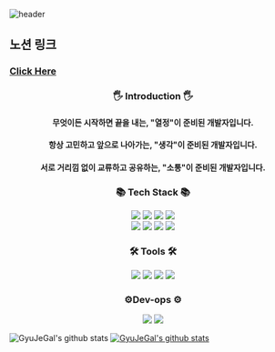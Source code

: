 ![header](https://capsule-render.vercel.app/api?type=waving&color=auto&height=200&section=header&text=Hello%20I'm%20Gyu&fontSize=60)

## 노션 링크
### [Click Here](https://zinc-bream-19d.notion.site/JeGal-Gyu-9ca3d339c9db431d87f1ec6e2f093435?pvs=4)

<div align=center>
   
   ### 🖐 Introduction 🖐
   #### 무엇이든 시작하면 끝을 내는, "열정"이 준비된 개발자입니다.
   #### 항상 고민하고 앞으로 나아가는, "생각"이 준비된 개발자입니다.
   #### 서로 거리낌 없이 교류하고 공유하는, "소통"이 준비된 개발자입니다.
   
   
   ### 📚 Tech Stack 📚
   <div align=center>
      <img src="https://img.shields.io/badge/java-%23ED8B00.svg?style=for-the-badge&logo=java&logoColor=white">
      <img src="https://img.shields.io/badge/spring-%236DB33F.svg?style=for-the-badge&logo=spring&logoColor=white">
      <img src="https://img.shields.io/badge/spring security-%236DB33F.svg?style=for-the-badge&logo=spring security&logoColor=white">
      <img src="https://img.shields.io/badge/JWT-black?style=for-the-badge&logo=JSON%20web%20tokens" />
   </div>

   
   <div align=center>
      <img src="https://img.shields.io/badge/mysql-%2300f.svg?style=for-the-badge&logo=mysql&logoColor=white">
      <img src="https://img.shields.io/badge/postgresql-%23316192.svg?style=for-the-badge&logo=postgresql&logoColor=white">
      <img src="https://img.shields.io/badge/Linux-FCC624?style=for-the-badge&logo=linux&logoColor=black" />
      <img src="https://img.shields.io/badge/r-%23276DC3.svg?style=for-the-badge&logo=r&logoColor=white">
   </div>

   
  ### 🛠 Tools 🛠
  <div align=center>
    <img src="https://img.shields.io/badge/IntelliJ IDEA-000000.svg?style=for-the-badge&logo=intellij-idea&logoColor=white">
    <img src="https://img.shields.io/badge/Datagrip-000000.svg?style=for-the-badge&logo=datagrip&logoColor=white">
    <img src="https://img.shields.io/badge/RStudio-4285F4?style=for-the-badge&logo=rstudio&logoColor=white">
    <img src="https://img.shields.io/badge/Visual%20Studio-5C2D91.svg?style=for-the-badge&logo=visual-studio&logoColor=white" />
  </div>

   
  ### ⚙️Dev-ops ⚙️
  <div align=center>
    <img src="https://img.shields.io/badge/AWS-%23FF9900.svg?style=for-the-badge&logo=amazon-aws&logoColor=white">
    <img src="https://img.shields.io/badge/nginx-%23009639.svg?style=for-the-badge&logo=nginx&logoColor=white" />
  </div>  
</div>



![GyuJeGal's github stats](https://github-readme-stats.vercel.app/api?username=GyuJeGal&show_icons=true)
[![GyuJeGal's github stats](https://github-readme-stats.vercel.app/api/top-langs/?username=GyuJeGal&show_icons=true&hide_border=true&title_color=004386&icon_color=004386&layout=compact)](https://github.com/GyuJeGal)
